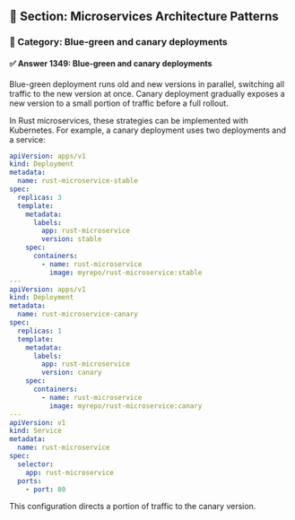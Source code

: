 ## 📘 Section: Microservices Architecture Patterns  
### 🔹 Category: Blue-green and canary deployments  
#### ✅ Answer 1349: Blue-green and canary deployments

Blue-green deployment runs old and new versions in parallel, switching all traffic to the new version at once. Canary deployment gradually exposes a new version to a small portion of traffic before a full rollout.

In Rust microservices, these strategies can be implemented with Kubernetes. For example, a canary deployment uses two deployments and a service:

```yaml
apiVersion: apps/v1
kind: Deployment
metadata:
  name: rust-microservice-stable
spec:
  replicas: 3
  template:
    metadata:
      labels:
        app: rust-microservice
        version: stable
    spec:
      containers:
        - name: rust-microservice
          image: myrepo/rust-microservice:stable
---
apiVersion: apps/v1
kind: Deployment
metadata:
  name: rust-microservice-canary
spec:
  replicas: 1
  template:
    metadata:
      labels:
        app: rust-microservice
        version: canary
    spec:
      containers:
        - name: rust-microservice
          image: myrepo/rust-microservice:canary
---
apiVersion: v1
kind: Service
metadata:
  name: rust-microservice
spec:
  selector:
    app: rust-microservice
  ports:
    - port: 80
```
This configuration directs a portion of traffic to the canary version.
